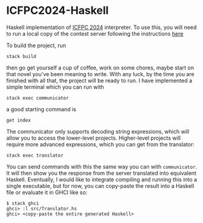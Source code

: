 # ICFPC2024-Haskell

Haskell implementation of [ICFPC 2024](https://icfpcontest2024.github.io/task.html) interpreter. To use this, you will need to run a local copy of the contest server following the instructions [here](https://github.com/icfpcontest2024/icfpc2024)

To build the project, run

```
stack build
```

then go get yourself a cup of coffee, work on some chores, maybe start on that novel you've been meaning to write. With any luck, by the time you are finished with all that, the project will be ready to run. I have implemented a simple terminal which you can run with

```
stack exec communicator
```

a good starting command is

```
get index
```

The communicator only supports decoding string expressions, which will allow you to access the lower-level projects. Higher-level projects will require more advanced expressions, which you can get from the translator:

```
stack exec translator
```

You can send commands with this the same way you can with `communicator`. It will then show you the response from the server translated into equivalent Haskell. Eventually, I would like to integrate compiling and running this into a single executable, but for now, you can copy-paste the result into a Haskell file or evaluate it in GHCI like so:

```
$ stack ghci
ghci> :l src/Translator.hs
ghci> <copy-paste the entire generated Haskell>
```
